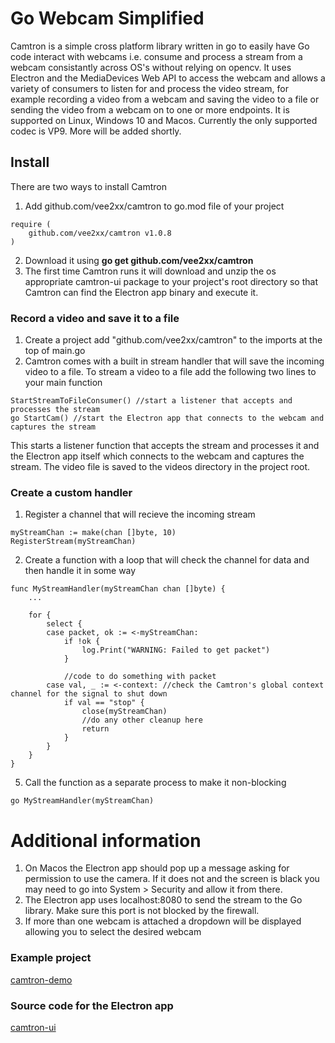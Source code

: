 # Go Webcam Simplified
Camtron is a simple cross platform library written in go to easily have Go code interact with webcams i.e. consume and process a stream from a webcam consistantly across OS's without relying on opencv. It uses Electron and the MediaDevices Web API to access the webcam and allows a variety of consumers to listen for and process the video stream, for example recording a video from a webcam and saving the video to a file or sending the video from a webcam on to one or more endpoints. It is supported on Linux, Windows 10 and Macos. Currently the only supported codec is VP9. More will be added shortly.

## Install
There are two ways to install Camtron
1. Add github.com/vee2xx/camtron to go.mod file of your project
```
require (
	github.com/vee2xx/camtron v1.0.8
)
```
2. Download it using **go get github.com/vee2xx/camtron**
3. The first time Camtron runs it will download and unzip the os appropriate camtron-ui package to your project's root directory so that Camtron can find the Electron app binary and execute it.

### Record a video and save it to a file
1. Create a project add "github.com/vee2xx/camtron" to the imports at the top of main.go
1. Camtron comes with a built in stream handler that will save the incoming video to a file. To stream a video to a file add the following two lines to your main function
```
StartStreamToFileConsumer() //start a listener that accepts and processes the stream
go StartCam() //start the Electron app that connects to the webcam and captures the stream
```
This starts a listener function that accepts the stream and processes it and the Electron app itself which connects to the webcam and captures the stream. The video file is saved to the videos directory in the project root.

### Create a custom handler
1. Register a channel that will recieve the incoming stream
```
myStreamChan := make(chan []byte, 10)
RegisterStream(myStreamChan)
```
2. Create a function with a loop that will check the channel for data and then handle it in some way
```
func MyStreamHandler(myStreamChan chan []byte) {
	...
	
	for {
		select {
		case packet, ok := <-myStreamChan:
			if !ok {
				log.Print("WARNING: Failed to get packet")
			}

			//code to do something with packet
		case val, _ := <-context: //check the Camtron's global context channel for the signal to shut down
			if val == "stop" {
				close(myStreamChan)
				//do any other cleanup here
				return
			}
		}
	}
}
```
5. Call the function as a separate process to make it non-blocking
```
go MyStreamHandler(myStreamChan)
```

# Additional information
1. On Macos the Electron app should pop up a message asking for permission to use the camera. If it does not and the screen is black you may need to go into System > Security and allow it from there.
2. The Electron app uses localhost:8080 to send the stream to the Go library. Make sure this port is not blocked by the firewall.
3. If more than one webcam is attached a dropdown will be displayed allowing you to select the desired webcam

### Example project
[camtron-demo](https://github.com/vee2xx/camtron-demo)

### Source code for the Electron app
[camtron-ui](https://github.com/vee2xx/camtron-ui)
